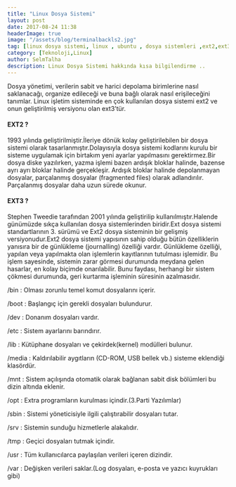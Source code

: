 ```yaml
---
title: "Linux Dosya Sistemi"
layout: post
date: 2017-08-24 11:38
headerImage: true
image: "/assets/blog/terminalbackls2.jpg"
tag: [linux dosya sistemi, linux , ubuntu , dosya sistemleri ,ext2,ext3,selim talha çağlar]
category: [Teknoloji,Linux]
author: SelmTalha
description: Linux Dosya Sistemi hakkında kısa bilgilendirme ..
---
```


Dosya yönetimi, verilerin sabit ve harici depolama birimlerine nasıl saklanacağı, organize edileceği ve buna bağlı olarak nasıl erişileceğini tanımlar. Linux işletim sisteminde en çok kullanılan dosya sistemi ext2 ve onun geliştirilmiş versiyonu olan ext3’tür.

#### EXT2 ?

1993 yılında geliştirilmiştir.İleriye dönük kolay geliştirilebilen bir dosya sistemi olarak tasarlanmıştır.Dolayısıyla dosya sistemi kodlarını kurulu bir sisteme uygulamak için birtakım yeni ayarlar yapılmasını gerektirmez.Bir dosya diske yazılırken, yazma işlemi bazen ardışık bloklar halinde, bazense ayrı ayrı bloklar halinde gerçekleşir. Ardışık bloklar halinde depolanmayan dosyalar, parçalanmış dosyalar (fragmented files) olarak adlandırılır. Parçalanmış dosyalar daha uzun sürede okunur.

#### EXT3 ?

Stephen Tweedie tarafından 2001 yılında geliştirilip kullanılmıştır.Halende günümüzde sıkça kullanılan dosya sistemlerinden biridir.Ext dosya sistemi standartlarının 3. sürümü ve Ext2 dosya sisteminin bir gelişmiş versiyonudur.Ext2 dosya sistemi yapısının sahip olduğu bütün özelliklerin yanısıra bir de günlükleme (journalling) özelliği vardır. Günlükleme özelliği, yapılan veya yapılmakta olan işlemlerin kayıtlarının tutulması işlemidir. Bu işlem sayesinde, sistemin zarar görmesi durumunda meydana gelen hasarlar, en kolay biçimde onarılabilir. Bunu faydası, herhangi bir sistem çökmesi durumunda, geri kurtarma işleminin süresinin azalmasıdır.

/bin  : Olması zorunlu temel komut dosyalarını içerir.

/boot  : Başlangıç için gerekli dosyaları bulundurur.

/dev  : Donanım dosyaları vardır.

/etc  : Sistem ayarlarını barındırır.

/lib  : Kütüphane dosyaları ve çekirdek(kernel) modülleri bulunur.

/media : Kaldırılabilir aygıtların (CD-ROM, USB bellek vb.) sisteme eklendiği klasördür.

/mnt  : Sistem açılışında otomatik olarak bağlanan sabit disk bölümleri bu dizin altında eklenir.

/opt  : Extra programların kurulması içindir.(3.Parti Yazılımlar)

/sbin  : Sistemi yöneticisiyle ilgili çalıştırabilir dosyaları tutar.

/srv  : Sistemin sunduğu hizmetlerle alakalıdır.

/tmp  : Geçici dosyaları tutmak içindir.

/usr  : Tüm kullanıcılarca paylaşılan verileri içeren dizindir.

/var  : Değişken verileri saklar.(Log dosyaları, e-posta ve yazıcı kuyrukları gibi)